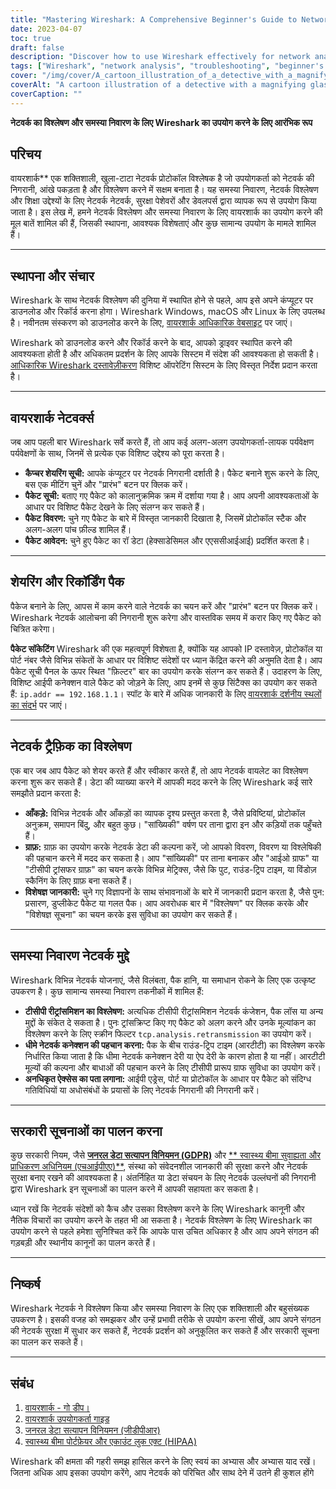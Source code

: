 ```yaml
---
title: "Mastering Wireshark: A Comprehensive Beginner's Guide to Network Analysis"
date: 2023-04-07
toc: true
draft: false
description: "Discover how to use Wireshark effectively for network analysis and troubleshooting with this detailed beginner's guide."
tags: ["Wireshark", "network analysis", "troubleshooting", "beginner's guide", "network monitoring", "packet capture", "network protocols", "TCP/IP", "data visualization", "network security", "capture filters", "display filters", "network devices", "Ethernet", "network topology", "network diagnostics", "network administration", "network performance", "Wireshark tutorial", "data packets"]
cover: "/img/cover/A_cartoon_illustration_of_a_detective_with_a_magnifying_glass.png"
coverAlt: "A cartoon illustration of a detective with a magnifying glass analyzing network cables, while Wireshark logo hovers above them, symbolizing the process of network troubleshooting and analysis using Wireshark."
coverCaption: ""
---
```


 **नेटवर्क का विश्लेषण और समस्या निवारण के लिए Wireshark का उपयोग करने के लिए आरंभिक रूप**  ## परिचय  वायरशार्क** एक शक्तिशाली, खुला-टाटा नेटवर्क प्रोटोकॉल विश्लेषक है जो उपयोगकर्ता को नेटवर्क की निगरानी, आंखे पकड़ता है और विश्लेषण करने में सक्षम बनाता है। यह समस्या निवारण, नेटवर्क विश्लेषण और शिक्षा उद्देश्यों के लिए नेटवर्क नेटवर्क, सुरक्षा पेशेवरों और डेवलपर्स द्वारा व्यापक रूप से उपयोग किया जाता है। इस लेख में, हमने नेटवर्क विश्लेषण और समस्या निवारण के लिए वायरशार्क का उपयोग करने की मूल बातें शामिल की हैं, जिसकी स्थापना, आवश्यक विशेषताएं और कुछ सामान्य उपयोग के मामले शामिल हैं।  ______  ## स्थापना और संचार  Wireshark के साथ नेटवर्क विश्लेषण की दुनिया में स्थापित होने से पहले, आप इसे अपने कंप्यूटर पर डाउनलोड और रिकॉर्ड करना होगा। Wireshark Windows, macOS और Linux के लिए उपलब्ध है। नवीनतम संस्करण को डाउनलोड करने के लिए, [वायरशार्क आधिकारिक वेबसाइट](https://www.wireshark.org/#download) पर जाएं।  Wireshark को डाउनलोड करने और रिकॉर्ड करने के बाद, आपको ड्राइवर स्थापित करने की आवश्यकता होती है और अधिकतम प्रदर्शन के लिए आपके सिस्टम में संदेश की आवश्यकता हो सकती है। [आधिकारिक Wireshark दस्तावेज़ीकरण](https://www.wireshark.org/docs/wsug_html_chunked/) विशिष्ट ऑपरेटिंग सिस्टम के लिए विस्तृत निर्देश प्रदान करता है।  ______  ## वायरशार्क नेटवर्क्स  जब आप पहली बार Wireshark सर्वे करते हैं, तो आप कई अलग-अलग उपयोगकर्ता-लायक पर्यवेक्षण पर्यवेक्षणों के साथ, जिनमें से प्रत्येक एक विशिष्ट उद्देश्य को पूरा करता है।  - **कैप्चर शेयरिंग सूची:** आपके कंप्यूटर पर नेटवर्क निगरानी दर्शाती है। पैकेट बनाने शुरू करने के लिए, बस एक मीटिंग चुनें और "प्रारंभ" बटन पर क्लिक करें। - **पैकेट सूची:** बताए गए पैकेट को कालानुक्रमिक क्रम में दर्शाया गया है। आप अपनी आवश्यकताओं के आधार पर विशिष्ट पैकेट देखने के लिए संलग्न कर सकते हैं। - **पैकेट विवरण:** चुने गए पैकेट के बारे में विस्तृत जानकारी दिखाता है, जिसमें प्रोटोकॉल स्टैक और अलग-अलग पांच फ़ील्ड शामिल हैं। - **पैकेट आवेदन:** चुने हुए पैकेट का रॉ डेटा (हेक्साडेसिमल और एएससीआईआई) प्रदर्शित करता है।  ______  ## शेयरिंग और रिकॉर्डिंग पैक  पैकेज बनाने के लिए, आपस में काम करने वाले नेटवर्क का चयन करें और "प्रारंभ" बटन पर क्लिक करें। Wireshark नेटवर्क आलोचना की निगरानी शुरू करेगा और वास्तविक समय में करार किए गए पैकेट को चित्रित करेगा।  **पैकेट सॉकेटिंग** Wireshark की एक महत्वपूर्ण विशेषता है, क्योंकि यह आपको IP दस्तावेज़, प्रोटोकॉल या पोर्ट नंबर जैसे विभिन्न संकेतों के आधार पर विशिष्ट संदेशों पर ध्यान केंद्रित करने की अनुमति देता है। आप पैकेट सूची पैनल के ऊपर स्थित "फ़िल्टर" बार का उपयोग करके संलग्न कर सकते हैं। उदाहरण के लिए, विशिष्ट आईपी कनेक्शन वाले पैकेट को जोड़ने के लिए, आप इनमें से कुछ सिंटैक्स का उपयोग कर सकते हैं: `ip.addr == 192.168.1.1`। स्पॉट के बारे में अधिक जानकारी के लिए [वायरशार्क दर्शनीय स्थलों का संदर्भ](https://www.wireshark.org/docs/man-pages/wireshark-filter.html) पर जाएं।  ______  ## नेटवर्क ट्रैफ़िक का विश्लेषण  एक बार जब आप पैकेट को शेयर करते हैं और स्वीकार करते हैं, तो आप नेटवर्क वायलेट का विश्लेषण करना शुरू कर सकते हैं। डेटा की व्याख्या करने में आपकी मदद करने के लिए Wireshark कई सारे समझौते प्रदान करता है:  - **आँकड़े:** विभिन्न नेटवर्क और आँकड़ों का व्यापक दृश्य प्रस्तुत करता है, जैसे प्रविष्टियां, प्रोटोकॉल अनुक्रम, समापन बिंदु, और बहुत कुछ। "सांख्यिकी" वर्षण पर ताना द्वारा इन और कड़ियों तक पहुँचते हैं। - **ग्राफ़:** ग्राफ़ का उपयोग करके नेटवर्क डेटा की कल्पना करें, जो आपको विवरण, विवरण या विश्लेषिकी की पहचान करने में मदद कर सकता है। आप "सांख्यिकी" पर ताना बनाकर और "आईओ ग्राफ" या "टीसीपी ट्रांसफर ग्राफ़" का चयन करके विभिन्न मेट्रिक्स, जैसे कि पुट, राउंड-ट्रिप टाइम, या विंडोज़ स्कैनिंग के लिए ग्राफ़ बना सकते हैं। - **विशेषज्ञ जानकारी:** चुने गए विज्ञापनों के साथ संभावनाओं के बारे में जानकारी प्रदान करता है, जैसे पुन: प्रसारण, डुप्लीकेट पैकेट या गलत पैक। आप अवरोधक बार में "विश्लेषण" पर क्लिक करके और "विशेषज्ञ सूचना" का चयन करके इस सुविधा का उपयोग कर सकते हैं।  ______  ## समस्या निवारण नेटवर्क मुद्दे  Wireshark विभिन्न नेटवर्क योजनाएं, जैसे विलंबता, पैक हानि, या समाधान रोकने के लिए एक उत्कृष्ट उपकरण है। कुछ सामान्य समस्या निवारण तकनीकों में शामिल हैं:  - **टीसीपी रीट्रांसमिशन का विश्लेषण:** अत्यधिक टीसीपी रीट्रांसमिशन नेटवर्क कंजेशन, पैक लॉस या अन्य मुद्दों के संकेत दे सकता है। पुनः ट्रांसक्रिप्ट किए गए पैकेट को अलग करने और उनके मूल्यांकन का विश्लेषण करने के लिए स्क्रीन फिल्टर `tcp.analysis.retransmission` का उपयोग करें। - **धीमे नेटवर्क कनेक्शन की पहचान करना:** पैक के बीच राउंड-ट्रिप टाइम (आरटीटी) का विश्लेषण करके निर्धारित किया जाता है कि धीमा नेटवर्क कनेक्शन देरी या ऐप देरी के कारण होता है या नहीं। आरटीटी मूल्यों की कल्पना और बाधाओं की पहचान करने के लिए टीसीपी प्रारूप ग्राफ सुविधा का उपयोग करें। - **अनधिकृत ऐक्सेस का पता लगाना:** आईपी एड्रेस, पोर्ट या प्रोटोकॉल के आधार पर पैकेट को संदिग्ध गतिविधियों या अधोसंबंधों के प्रयासों के लिए नेटवर्क निगरानी की निगरानी करें।  ______  ## सरकारी सूचनाओं का पालन करना  कुछ सरकारी नियम, जैसे [**जनरल डेटा सत्यापन विनियमन (GDPR)**](https://eur-lex.europa.eu/legal-content/EN/TXT/?uri=CELEX:32016R0679) और [** स्वास्थ्य बीमा सुवाह्यता और प्राधिकरण अधिनियम (एचआईपीएए)**](https://www.hhs.gov/hipaa/index.html), संस्था को संवेदनशील जानकारी की सुरक्षा करने और नेटवर्क सुरक्षा बनाए रखने की आवश्यकता है। अंतर्निहित या डेटा संचयन के लिए नेटवर्क उल्लंघनों की निगरानी द्वारा Wireshark इन सूचनाओं का पालन करने में आपकी सहायता कर सकता है।  ध्यान रखें कि नेटवर्क संदेशों को कैच और उसका विश्लेषण करने के लिए Wireshark कानूनी और नैतिक विचारों का उपयोग करने के तहत भी आ सकता है। नेटवर्क विश्लेषण के लिए Wireshark का उपयोग करने से पहले हमेशा सुनिश्चित करें कि आपके पास उचित अधिकार है और आप अपने संगठन की गड़बड़ी और स्थानीय कानूनों का पालन करते हैं।  ______  ## निष्कर्ष  Wireshark नेटवर्क ने विश्लेषण किया और समस्या निवारण के लिए एक शक्तिशाली और बहुसंख्यक उपकरण है। इसकी वजह को समझकर और उन्हें प्रभावी तरीके से उपयोग करना सीखें, आप अपने संगठन की नेटवर्क सुरक्षा में सुधार कर सकते हैं, नेटवर्क प्रदर्शन को अनुकूलित कर सकते हैं और सरकारी सूचना का पालन कर सकते हैं।  ______  ## संबंध  1. [वायरशार्क - गो डीप।](https://www.wireshark.org/) 2. [वायरशार्क उपयोगकर्ता गाइड](https://www.wireshark.org/docs/wsug_html_chunked/) 3. [जनरल डेटा सत्यापन विनियमन (जीडीपीआर)](https://eur-lex.europa.eu/legal-content/EN/TXT/?uri=CELEX:32016R0679) 4. [स्वास्थ्य बीमा पोर्टफ़ेयर और एकाउंट लुक एक्ट (HIPAA)](https://www.hhs.gov/hipaa/index.html)  Wireshark की क्षमता की गहरी समझ हासिल करने के लिए स्वयं का अभ्यास और अभ्यास याद रखें। जितना अधिक आप इसका उपयोग करेंगे, आप नेटवर्क को परिचित और साथ देने में उतने ही कुशल होंगे    